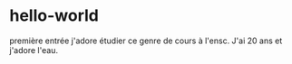 # hello-world
première entrée 
j'adore étudier ce genre de cours à l'ensc. J'ai 20 ans et j'adore l'eau. 
